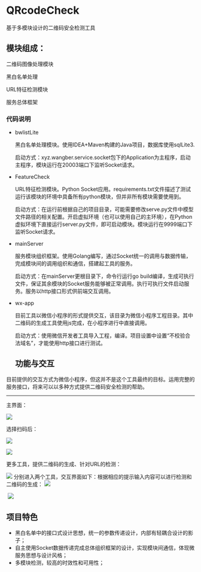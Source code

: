 # QRcodeCheck

基于多模块设计的二维码安全检测工具

## 模块组成：

二维码图像处理模块

黑白名单处理

URL特征检测模块

服务总体框架

### 代码说明

* bwlistLite

  黑白名单处理模块。使用IDEA+Maven构建的Java项目，数据库使用sqlLite3.

  启动方式：xyz.wangber.service.socket包下的Application为主程序，启动主程序，模块运行在20003端口下监听Socket请求。

* FeatureCheck

  URL特征检测模块。Python Socket应用。requirements.txt文件描述了测试运行该模块的环境中具备所有python模块，但并非所有模块需要使用到。

  启动方式：在运行前根据自己的项目目录，可能需要修改serve.py文件中模型文件路径的相关配置。开启虚拟环境（也可以使用自己的主环境），在Python虚拟环境下直接运行server.py文件，即可启动模块。模块运行在9999端口下监听Socket请求。

* mainServer

  服务模块组织框架。使用Golang编写，通过Socket统一的调用与数据传输，完成模块间的调用组织和通信，搭建起工具的服务。

  启动方式：在mainServer更根目录下，命令行运行go build编译，生成可执行文件，保证其余模块的Socket服务能够被正常调用。执行可执行文件启动服务。服务以http接口形式供前端交互调用。

* wx-app

  目前工具以微信小程序的形式提供交互，该目录为微信小程序工程目录。其中二维码的生成工具使用js完成，在小程序进行中直接调用。

  启动方式：使用微信开发者工具导入工程，编译。项目设置中设置“不校验合法域名”，才能使用http接口进行测试。

  ## 功能与交互

目前提供的交互方式为微信小程序，但这并不是这个工具最终的目标。运用完整的服务接口，将来可以以多种方式提供二维码安全检测的帮助。

**********

主界面：

![](https://gitee.com/wangber/imgbed/raw/master/img/20200708004721.png)

选择扫码后：

![](https://gitee.com/wangber/imgbed/raw/master/img/20200708005736.png)

![](https://gitee.com/wangber/imgbed/raw/master/img/20200709003238.png)

更多工具，提供二维码的生成、针对URL的检测：

![](https://gitee.com/wangber/imgbed/raw/master/img/20200709003308.png)
分别进入两个工具，交互界面如下：根据相应的提示输入内容可以进行检测和二维码的生成：
![](https://gitee.com/wangber/imgbed/raw/master/img/20200709003339.png)

​	![](https://gitee.com/wangber/imgbed/raw/master/img/20200709003403.png)



## 项目特色

* 黑白名单中的接口式设计思想，统一的参数传递设计，内部有轻耦合设计的影子；
* 自主使用Socket数据传递完成总体组织框架的设计，实现模块间通信，体现微服务思想与设计风格；
* 多模块检测，较高的时效性和可用性；


